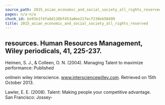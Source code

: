 ```yaml
---
source_path: 2015_asian_economic_and_social_society_all_rights_reserved.md
pages: n/a-n/a
chunk_id: be93e1f4fa8d120bf453a0ee21fecf238eb58499
title: 2015_asian_economic_and_social_society_all_rights_reserved
---
```

## resources. Human Resources Management, Wiley periodicals, 41, 225-237.

Heimen, S. J., & Colleen, O. N. (2004). Managing Talent to maximize performance: Published

onlinein wiley interscience. www.intersciencewilley.com. Retrieved on 15th October 2013.

Lawler, E. E. (2008). Talent: Making people your competitive advantage. San Francisco: Jossey-
